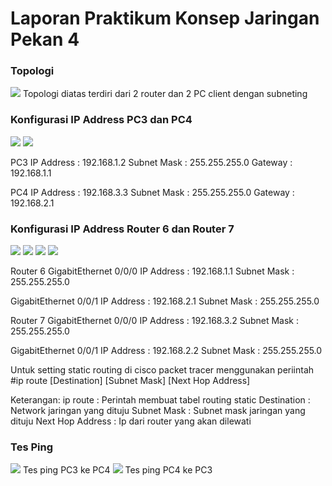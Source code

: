 # Laporan Praktikum Konsep Jaringan Pekan 4
### Topologi
![](https://i.postimg.cc/2yRP6fkn/Screenshot-2022-09-17-145741.png)
Topologi diatas terdiri dari 2 router dan 2 PC client dengan subneting

### Konfigurasi IP Address PC3 dan PC4
![](https://i.postimg.cc/50gbZ0q6/Screenshot-2022-09-17-150251.png)
![](https://i.postimg.cc/Yq6KVjrk/Screenshot-2022-09-17-150437.png)

PC3
IP Address : 192.168.1.2
Subnet Mask : 255.255.255.0
Gateway : 192.168.1.1

PC4
IP Address : 192.168.3.3
Subnet Mask : 255.255.255.0
Gateway : 192.168.2.1

### Konfigurasi IP Address Router 6 dan Router 7
![](https://i.postimg.cc/wBGfQssh/Screenshot-2022-09-19-162656.png)
![](https://i.postimg.cc/zDsfPt1Q/Screenshot-2022-09-19-163109.png)
![](https://i.postimg.cc/zfFWJmq3/Screenshot-2022-09-19-163308.png)
![](https://i.postimg.cc/3J2XxfCM/Screenshot-2022-09-19-163352.png)

Router 6
GigabitEthernet 0/0/0
IP Address : 192.168.1.1
Subnet Mask : 255.255.255.0

GigabitEthernet 0/0/1
IP Address : 192.168.2.1
Subnet Mask : 255.255.255.0


Router 7
GigabitEthernet 0/0/0
IP Address : 192.168.3.2
Subnet Mask : 255.255.255.0

GigabitEthernet 0/0/1
IP Address : 192.168.2.2
Subnet Mask : 255.255.255.0

Untuk setting static routing di cisco packet tracer menggunakan periintah #ip route [Destination] [Subnet Mask] [Next Hop Address]

Keterangan:
ip route : Perintah membuat tabel routing static
Destination : Network jaringan yang dituju
Subnet Mask : Subnet mask jaringan yang dituju
Next Hop Address : Ip dari router yang akan dilewati

### Tes Ping
![](https://i.postimg.cc/65ncgp8N/Screenshot-2022-09-19-164553.png)
Tes ping PC3 ke PC4
![](https://i.postimg.cc/1XpWGm6P/Screenshot-2022-09-19-164752.png)
Tes ping PC4 ke PC3